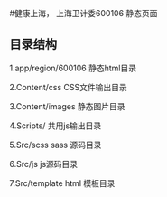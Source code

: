 #健康上海， 上海卫计委600106 静态页面

## 目录结构

1.app/region/600106  静态html目录

2.Content/css CSS文件输出目录

3.Content/images  静态图片目录

4.Scripts/ 共用js输出目录

5.Src/scss  sass 源码目录

6.Src/js js源码目录

7.Src/template html 模板目录